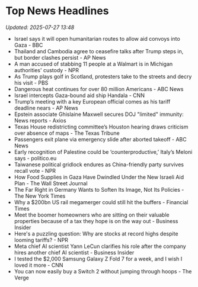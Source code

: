 # Top News Headlines

_Updated: 2025-07-27 13:48_

- Israel says it will open humanitarian routes to allow aid convoys into Gaza - BBC
- Thailand and Cambodia agree to ceasefire talks after Trump steps in, but border clashes persist - AP News
- A man accused of stabbing 11 people at a Walmart is in Michigan authorities' custody - NPR
- As Trump plays golf in Scotland, protesters take to the streets and decry his visit - PBS
- Dangerous heat continues for over 80 million Americans - ABC News
- Israel intercepts Gaza-bound aid ship Handala - CNN
- Trump’s meeting with a key European official comes as his tariff deadline nears - AP News
- Epstein associate Ghislaine Maxwell secures DOJ "limited" immunity: News reports - Axios
- Texas House redistricting committee’s Houston hearing draws criticism over absence of maps - The Texas Tribune
- Passengers exit plane via emergency slide after aborted takeoff - ABC News
- Early recognition of Palestine could be ‘counterproductive,’ Italy’s Meloni says - politico.eu
- Taiwanese political gridlock endures as China-friendly party survives recall vote - NPR
- How Food Supplies in Gaza Have Dwindled Under the New Israeli Aid Plan - The Wall Street Journal
- The Far Right in Germany Wants to Soften Its Image, Not Its Policies - The New York Times
- Why a $200bn US rail megamerger could still hit the buffers - Financial Times
- Meet the boomer homeowners who are sitting on their valuable properties because of a tax they hope is on the way out - Business Insider
- Here's a puzzling question: Why are stocks at record highs despite looming tariffs? - NPR
- Meta chief AI scientist Yann LeCun clarifies his role after the company hires another chief AI scientist - Business Insider
- I tested the $2,000 Samsung Galaxy Z Fold 7 for a week, and I wish I loved it more - CNN
- You can now easily buy a Switch 2 without jumping through hoops - The Verge